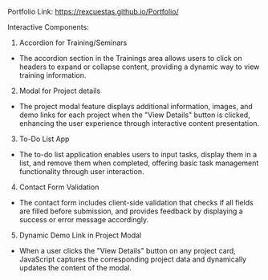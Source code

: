 Portfolio Link: https://rexcuestas.github.io/Portfolio/

Interactive Components:
1. Accordion for Training/Seminars
  - The accordion section in the Trainings area allows users to click on headers to expand or collapse content, providing a dynamic way to view training information.

2. Modal for Project details
  - The project modal feature displays additional information, images, and demo links for each project when the "View Details" button is clicked, enhancing the user experience through interactive content presentation.

3. To-Do List App
  - The to-do list application enables users to input tasks, display them in a list, and remove them when completed, offering basic task management functionality through user interaction.

4. Contact Form Validation
  - The contact form includes client-side validation that checks if all fields are filled before submission, and provides feedback by displaying a success or error message accordingly.

5. Dynamic Demo Link in Project Modal
  - When a user clicks the "View Details" button on any project card, JavaScript captures the corresponding project data and dynamically updates the content of the modal. 
